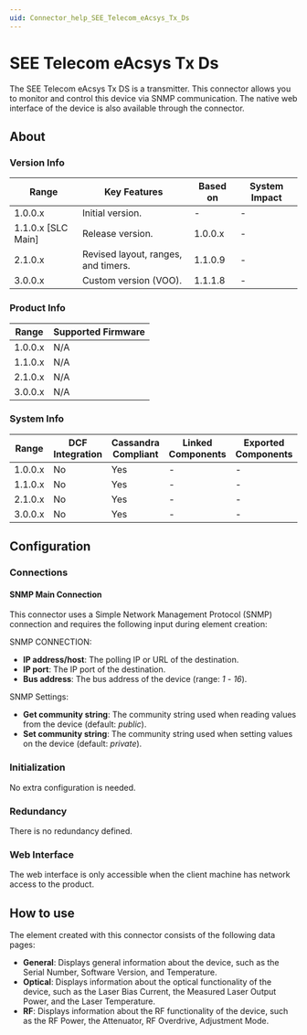 ```yaml
---
uid: Connector_help_SEE_Telecom_eAcsys_Tx_Ds
---
```


# SEE Telecom eAcsys Tx Ds

The SEE Telecom eAcsys Tx DS is a transmitter. This connector allows you to monitor and control this device via SNMP communication. The native web interface of the device is also available through the connector.

## About

### Version Info

| **Range**            | **Key Features**                    | **Based on** | **System Impact** |
|----------------------|-------------------------------------|--------------|-------------------|
| 1.0.0.x              | Initial version.                    | \-           | \-                |
| 1.1.0.x \[SLC Main\] | Release version.                    | 1.0.0.x      | \-                |
| 2.1.0.x              | Revised layout, ranges, and timers. | 1.1.0.9      | \-                |
| 3.0.0.x              | Custom version (VOO).               | 1.1.1.8      | \-                |

### Product Info

| Range     | Supported Firmware     |
|-----------|------------------------|
| 1.0.0.x   | N/A                    |
| 1.1.0.x   | N/A                    |
| 2.1.0.x   | N/A                    |
| 3.0.0.x   | N/A                    |

### System Info

| Range     | DCF Integration     | Cassandra Compliant     | Linked Components     | Exported Components     |
|-----------|---------------------|-------------------------|-----------------------|-------------------------|
| 1.0.0.x   | No                  | Yes                     | \-                    | \-                      |
| 1.1.0.x   | No                  | Yes                     | \-                    | \-                      |
| 2.1.0.x   | No                  | Yes                     | \-                    | \-                      |
| 3.0.0.x   | No                  | Yes                     | \-                    | \-                      |

## Configuration

### Connections

#### SNMP Main Connection

This connector uses a Simple Network Management Protocol (SNMP) connection and requires the following input during element creation:

SNMP CONNECTION:

- **IP address/host**: The polling IP or URL of the destination.
- **IP port**: The IP port of the destination.
- **Bus address**: The bus address of the device (range: *1* - *16*).

SNMP Settings:

- **Get community string**: The community string used when reading values from the device (default: *public*).
- **Set community string**: The community string used when setting values on the device (default: *private*).

### Initialization

No extra configuration is needed.

### Redundancy

There is no redundancy defined.

### Web Interface

The web interface is only accessible when the client machine has network access to the product.

## How to use

The element created with this connector consists of the following data pages:

- **General**: Displays general information about the device, such as the Serial Number, Software Version, and Temperature.
- **Optical**: Displays information about the optical functionality of the device, such as the Laser Bias Current, the Measured Laser Output Power, and the Laser Temperature.
- **RF**: Displays information about the RF functionality of the device, such as the RF Power, the Attenuator, RF Overdrive, Adjustment Mode.
